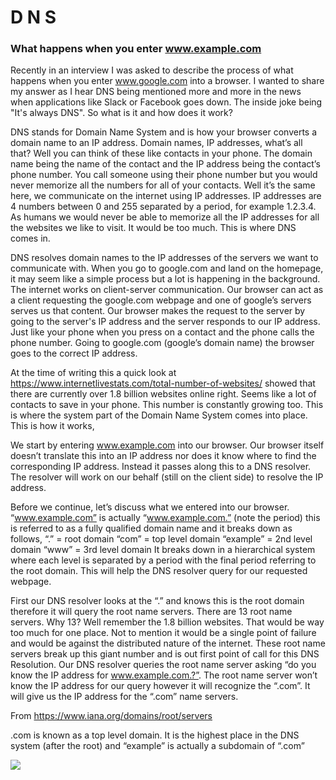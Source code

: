 # D N S
### What happens when you enter www.example.com

Recently in an interview I was asked to describe the process of what happens when you enter www.google.com into a browser. I wanted to share my answer as I hear DNS being mentioned more and more in the news when applications like Slack or Facebook goes down. The inside joke being "It's always DNS". So what is it and how does it work?

DNS stands for Domain Name System and is how your browser converts a domain name to an IP address. Domain names, IP addresses, what’s all that? Well you can think of these like contacts in your phone. The domain name being the name of the contact and the IP address being the contact’s phone number. You call someone using their phone number but you would never memorize all the numbers for all of your contacts. Well it’s the same here, we communicate on the internet using IP addresses. IP addresses are 4 numbers between 0 and 255 separated by a period, for example 1.2.3.4. As humans we would never be able to memorize all the IP addresses for all the websites we like to visit. It would be too much. This is where DNS comes in. 

DNS resolves domain names to the IP addresses of the servers we want to communicate with. When you go to google.com and land on the homepage, it may seem like a simple process but a lot is happening in the background. The internet works on client-server communication. Our browser can act as a client requesting the google.com webpage and one of google’s servers serves us that content. Our browser makes the request to the server by going to the server's IP address and the server responds to our IP address. Just like your phone when you press on a contact and the phone calls the phone number. Going to google.com (google’s domain name) the browser goes to the correct IP address.

At the time of writing this a quick look at https://www.internetlivestats.com/total-number-of-websites/ showed that there are currently over 1.8 billion websites online right. Seems like a lot of contacts to save in your phone. This number is constantly growing too. This is where the system part of the Domain Name System comes into place. This is how it works,

We start by entering www.example.com into our browser. Our browser itself doesn’t translate this into an IP address nor does it know where to find the corresponding IP address. Instead it passes along this to a DNS resolver. The resolver will work on our behalf (still on the client side) to resolve the IP address.

Before we continue, let’s discuss what we entered into our browser. “www.example.com” is actually “www.example.com.” (note the period) this is referred to as a fully qualified domain name and it breaks down as follows,
“.” = root domain 
“com” = top level domain
“example” = 2nd level domain
“www” = 3rd level domain 
It breaks down in a hierarchical system where each level is separated by a period with the final period referring to the root domain. This will help the DNS resolver query for our requested webpage.  

First our DNS resolver looks at the “.” and knows this is the root domain therefore it will query the root name servers. There are 13 root name servers. Why 13? Well remember the 1.8 billion websites. That would be way too much for one place. Not to mention it would be a single point of failure and would be against the distributed nature of the internet. These root name servers break up this giant number and is out first point of call for this DNS Resolution. Our DNS resolver queries the root name server asking “do you know the IP address for www.example.com.?”. The root name server won’t know the IP address for our query however it will recognize the “.com”. It will give us the IP address for the “.com” name servers.


From https://www.iana.org/domains/root/servers 

.com is known as a top level domain. It is the highest place in the DNS system (after the root) and “example” is actually a subdomain of “.com”


![](./walkTheTreeGif.png)